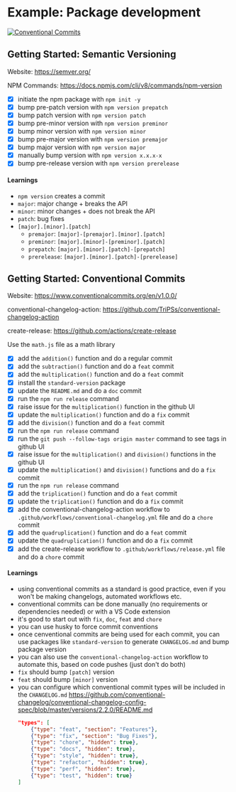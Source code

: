 # Example: Package development

[![Conventional Commits](https://img.shields.io/badge/Conventional%20Commits-1.0.0-%23FE5196?logo=conventionalcommits&logoColor=white)](https://conventionalcommits.org)

## Getting Started: Semantic Versioning
Website: https://semver.org/

NPM Commands: https://docs.npmjs.com/cli/v8/commands/npm-version


- [x] initiate the npm package with `npm init -y`
- [x] bump pre-patch version with `npm version prepatch`
- [x] bump patch version with `npm version patch`
- [x] bump pre-minor version with `npm version preminor`
- [x] bump minor version with `npm version minor`
- [x] bump pre-major version with `npm version premajor`
- [x] bump major version with `npm version major`
- [x] manually bump version with `npm version x.x.x-x`
- [x] bump pre-release version with `npm version prerelease`

#### Learnings
- `npm version` creates a commit
- `major`: major change + breaks the API
- `minor`: minor changes + does not break the API
- `patch`: bug fixes
- `[major].[minor].[patch]`
    - `premajor`: `[major]-[premajor].[minor].[patch]`
    - `preminor`: `[major].[minor]-[preminor].[patch]`
    - `prepatch`: `[major].[minor].[patch]-[prepatch]`
    - `prerelease`: `[major].[minor].[patch]-[prerelease]`

## Getting Started: Conventional Commits
Website: https://www.conventionalcommits.org/en/v1.0.0/

conventional-changelog-action: https://github.com/TriPSs/conventional-changelog-action

create-release: https://github.com/actions/create-release

Use the `math.js` file as a math library

- [x] add the `addition()` function and do a regular commit
- [x] add the `subtraction()` function and do a `feat` commit
- [x] add the `multiplication()` function and do a `feat` commit
- [x] install the `standard-version` package
- [x] update the `README.md` and do a `doc` commit
- [x] run the `npm run release` command
- [x] raise issue for the `multiplication()` function in the github UI
- [x] update the `multiplication()` function and do a `fix` commit
- [x] add the `division()` function and do a `feat` commit
- [x] run the `npm run release` command
- [x] run the `git push --follow-tags origin master` command to see tags in github UI
- [x] raise issue for the `multiplication()` and `division()` functions in the github UI
- [x] update the `multiplication()` and `division()` functions and do a `fix` commit
- [x] run the `npm run release` command
- [x] add the `triplication()` function and do a `feat` commit
- [x] update the `triplication()` function and do a `fix` commit
- [x] add the conventional-changelog-action workflow to `.github/workflows/conventional-changelog.yml` file and do a `chore` commit
- [x] add the `quadruplication()` function and do a `feat` commit
- [x] update the `quadruplication()` function and do a `fix` commit
- [x] add the create-release workflow to `.github/workflows/release.yml` file and do a `chore` commit

#### Learnings
- using conventional commits as a standard is good practice, even if you won't be making changelogs, automated workflows etc.
- conventional commits can be done manually (no requirements or dependencies needed) or with a VS Code extension
- it's good to start out with `fix`, `doc`, `feat` and `chore`
- you can use husky to force commit conventions
- once cenventional commits are being used for each commit, you can use packages like `standard-version` to generate `CHANGELOG.md` and bump package version
- you can also use the `conventional-changelog-action` workflow to automate this, based on code pushes (just don't do both)
- `fix` should bump `[patch]` version
- `feat` should bump `[minor]` version
- you can configure which conventional commit types will be included in the `CHANGELOG.md` https://github.com/conventional-changelog/conventional-changelog-config-spec/blob/master/versions/2.2.0/README.md
    ```json
    "types": [
        {"type": "feat", "section": "Features"},
        {"type": "fix", "section": "Bug Fixes"},
        {"type": "chore", "hidden": true},
        {"type": "docs", "hidden": true},
        {"type": "style", "hidden": true},
        {"type": "refactor", "hidden": true},
        {"type": "perf", "hidden": true},
        {"type": "test", "hidden": true}
    ]
    ```
